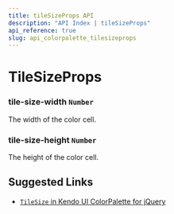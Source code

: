 ```yaml
---
title: tileSizeProps API
description: "API Index | tileSizeProps"
api_reference: true
slug: api_colorpalette_tilesizeprops
---
```


# TileSizeProps

### tile-size-width `Number`

The width of the color cell.

### tile-size-height `Number`

The height of the color cell.

## Suggested Links

* [`TileSize` in Kendo UI ColorPalette for jQuery](https://docs.telerik.com/kendo-ui/api/javascript/ui/colorpalette/configuration/tilesize)

